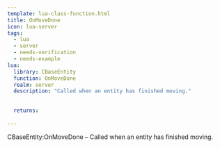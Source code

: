 ```yaml
---
template: lua-class-function.html
title: OnMoveDone
icon: lua-server
tags:
  - lua
  - server
  - needs-verification
  - needs-example
lua:
  library: CBaseEntity
  function: OnMoveDone
  realm: server
  description: "Called when an entity has finished moving."
  
  
  returns:
    
---
```


<div class="lua__search__keywords">
CBaseEntity:OnMoveDone &#x2013; Called when an entity has finished moving.
</div>
